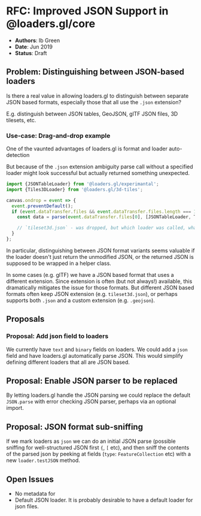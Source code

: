 # RFC: Improved JSON Support in @loaders.gl/core

- **Authors**: Ib Green
- **Date**: Jun 2019
- **Status**: Draft

## Problem: Distinguishing between JSON-based loaders

Is there a real value in allowing loaders.gl to distinguish between separate JSON based formats, especially those that all use the `.json` extension?

E.g. distinguish between JSON tables, GeoJSON, glTF JSON files, 3D tilesets, etc.

### Use-case: Drag-and-drop example

One of the vaunted advantages of loaders.gl is format and loader auto-detection

But because of the `.json` extension ambiguity parse call without a specified loader might look successful but actually returned something unexpected.

```js
import {JSONTableLoader} from '@loaders.gl/experimantal';
import {Tiles3DLoader} from '@loaders.gl/3d-tiles';

canvas.ondrop = event => {
  event.preventDefault();
  if (event.dataTransfer.files && event.dataTransfer.files.length === 1) {
    const data = parse(event.dataTransfer.files[0], [JSONTableLoader, Tiles3DLoader]);

    // `tileset3d.json` - was dropped, but which loader was called, what do do?
  }
};
```

In particular, distinguishing between JSON format variants seems valuable if the loader doesn't just return the unmodified JSON, or the returned JSON is supposed to be wrapped in a helper class.

In some cases (e.g. glTF) we have a JSON based format that uses a different extension. Since extension is often (but not always!) available, this dramatically mitigates the issue for those formats. But different JSON based formats often keep JSON extension (e.g. `tileset3d.json`), or perhaps supports both `.json` and a custom extension (e.g. `.geojson`).

## Proposals

### Proposal: Add json field to loaders

We currently have `text` and `binary` fields on loaders. We could add a `json` field and have loaders.gl automatically parse JSON. This would simplify defining different loaders that all are JSON based.

## Proposal: Enable JSON parser to be replaced

By letting loaders.gl handle the JSON parsing we could replace the default `JSON.parse` with error checking JSON parser, perhaps via an optional import.

## Proposal: JSON format sub-sniffing

If we mark loaders as `json` we can do an initial JSON parse (possible sniffing for well-structured JSON first `{`, `[` etc), and then sniff the contents of the parsed json by peeking at fields (`type`: `FeatureCollection` etc) with a new `loader.testJSON` method.

## Open Issues

- No metadata for
- Default JSON loader. It is probably desirable to have a default loader for json files.
